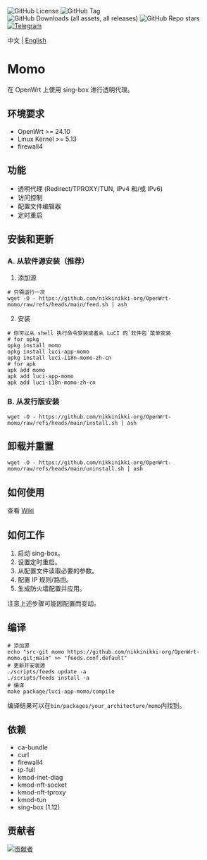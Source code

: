 ![GitHub License](https://img.shields.io/github/license/nikkinikki-org/OpenWrt-momo?style=for-the-badge&logo=github) ![GitHub Tag](https://img.shields.io/github/v/release/nikkinikki-org/OpenWrt-momo?style=for-the-badge&logo=github) ![GitHub Downloads (all assets, all releases)](https://img.shields.io/github/downloads/nikkinikki-org/OpenWrt-momo/total?style=for-the-badge&logo=github) ![GitHub Repo stars](https://img.shields.io/github/stars/nikkinikki-org/OpenWrt-momo?style=for-the-badge&logo=github) [![Telegram](https://img.shields.io/badge/Telegram-gray?style=for-the-badge&logo=telegram)](https://t.me/nikkinikki_org)

中文 | [English](README.md)

# Momo

在 OpenWrt 上使用 sing-box 进行透明代理。

## 环境要求

- OpenWrt >= 24.10
- Linux Kernel >= 5.13
- firewall4

## 功能

- 透明代理 (Redirect/TPROXY/TUN, IPv4 和/或 IPv6)
- 访问控制
- 配置文件编辑器
- 定时重启

## 安装和更新

### A. 从软件源安装（推荐）

1. 添加源

```shell
# 只需运行一次
wget -O - https://github.com/nikkinikki-org/OpenWrt-momo/raw/refs/heads/main/feed.sh | ash
```

2. 安装

```shell
# 你可以从 shell 执行命令安装或者从 LuCI 的`软件包`菜单安装
# for opkg
opkg install momo
opkg install luci-app-momo
opkg install luci-i18n-momo-zh-cn
# for apk
apk add momo
apk add luci-app-momo
apk add luci-i18n-momo-zh-cn
```

### B. 从发行版安装

```shell
wget -O - https://github.com/nikkinikki-org/OpenWrt-momo/raw/refs/heads/main/install.sh | ash
```

## 卸载并重置

```shell
wget -O - https://github.com/nikkinikki-org/OpenWrt-momo/raw/refs/heads/main/uninstall.sh | ash
```

## 如何使用

查看 [Wiki](https://github.com/nikkinikki-org/OpenWrt-momo/wiki)

## 如何工作

1. 启动 sing-box。
2. 设置定时重启。
3. 从配置文件读取必要的参数。
4. 配置 IP 规则/路由。
5. 生成防火墙配置并应用。

注意上述步骤可能因配置而变动。

## 编译

```shell
# 添加源
echo "src-git momo https://github.com/nikkinikki-org/OpenWrt-momo.git;main" >> "feeds.conf.default"
# 更新并安装源
./scripts/feeds update -a
./scripts/feeds install -a
# 编译
make package/luci-app-momo/compile
```

编译结果可以在`bin/packages/your_architecture/momo`内找到。

## 依赖

- ca-bundle
- curl
- firewall4
- ip-full
- kmod-inet-diag
- kmod-nft-socket
- kmod-nft-tproxy
- kmod-tun
- sing-box (1.12)

## 贡献者

[![贡献者](https://contrib.rocks/image?repo=nikkinikki-org/OpenWrt-momo)](https://github.com/nikkinikki-org/OpenWrt-momo/graphs/contributors)
